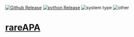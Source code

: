 [![Github Release](https://img.shields.io/badge/release-v1.0.0-brightgreen)](https://github.com/Xu-Dong/mOutlierPipe/releases/tag/v1.0.0)
[![python Release](https://img.shields.io/badge/python-3.8-brightgreen)](https://www.python.org/downloads/)
![system type](https://img.shields.io/badge/GNU-Linux-brightgreen)
![other](https://img.shields.io/badge/perl-v%205.30.0-brightgreen)

# [rareAPA](https://doi.org/10.5281/zenodo.10576649)
